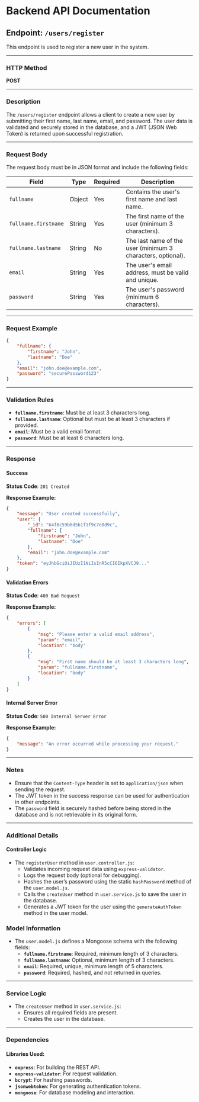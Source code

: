 # Backend API Documentation

## Endpoint: `/users/register`

This endpoint is used to register a new user in the system.

---

### **HTTP Method**
**POST**

---

### **Description**
The `/users/register` endpoint allows a client to create a new user by submitting their first name, last name, email, and password. The user data is validated and securely stored in the database, and a JWT (JSON Web Token) is returned upon successful registration.

---

### **Request Body**
The request body must be in JSON format and include the following fields:

| Field                | Type    | Required | Description                                                   |
|----------------------|---------|----------|---------------------------------------------------------------|
| `fullname`           | Object  | Yes      | Contains the user's first name and last name.                |
| `fullname.firstname` | String  | Yes      | The first name of the user (minimum 3 characters).           |
| `fullname.lastname`  | String  | No       | The last name of the user (minimum 3 characters, optional).  |
| `email`              | String  | Yes      | The user's email address, must be valid and unique.          |
| `password`           | String  | Yes      | The user's password (minimum 6 characters).                  |

---

### **Request Example**
```json
{
    "fullname": {
        "firstname": "John",
        "lastname": "Doe"
    },
    "email": "john.doe@example.com",
    "password": "securePassword123"
}
```
---

### **Validation Rules**
- **`fullname.firstname`**: Must be at least 3 characters long.
- **`fullname.lastname`**: Optional but must be at least 3 characters if provided.
- **`email`**: Must be a valid email format.
- **`password`**: Must be at least 6 characters long.

---

### **Response**

#### **Success**
**Status Code**: `201 Created`

**Response Example:**
```json
{
    "message": "User created successfully",
    "user": {
        "_id": "64f0c59b6d5b1f1f9c7e8d9c",
        "fullname": {
            "firstname": "John",
            "lastname": "Doe"
        },
        "email": "john.doe@example.com"
    },
    "token": "eyJhbGciOiJIUzI1NiIsInR5cCI6IkpXVCJ9..."
}
```

#### **Validation Errors**
**Status Code**: `400 Bad Request`

**Response Example:**
```json
{
    "errors": [
        {
            "msg": "Please enter a valid email address",
            "param": "email",
            "location": "body"
        },
        {
            "msg": "First name should be at least 3 characters long",
            "param": "fullname.firstname",
            "location": "body"
        }
    ]
}
```

#### **Internal Server Error**
**Status Code**: `500 Internal Server Error`

**Response Example:**
```json
{
    "message": "An error occurred while processing your request."
}
```

---

### **Notes**
- Ensure that the `Content-Type` header is set to `application/json` when sending the request.
- The JWT token in the success response can be used for authentication in other endpoints.
- The `password` field is securely hashed before being stored in the database and is not retrievable in its original form.

---

### **Additional Details**

#### **Controller Logic**
- The `registerUser` method in `user.controller.js`:
  - Validates incoming request data using `express-validator`.
  - Logs the request body (optional for debugging).
  - Hashes the user’s password using the static `hashPassword` method of the `user.model.js`.
  - Calls the `createUser` method in `user.service.js` to save the user in the database.
  - Generates a JWT token for the user using the `generateAuthToken` method in the user model.

### **Model Information**
- The `user.model.js` defines a Mongoose schema with the following fields:
  - **`fullname.firstname`**: Required, minimum length of 3 characters.
  - **`fullname.lastname`**: Optional, minimum length of 3 characters.
  - **`email`**: Required, unique, minimum length of 5 characters.
  - **`password`**: Required, hashed, and not returned in queries.

---

### **Service Logic**
- The `createUser` method in `user.service.js`:
  - Ensures all required fields are present.
  - Creates the user in the database.

---

### **Dependencies**

#### **Libraries Used:**
- **`express`**: For building the REST API.
- **`express-validator`**: For request validation.
- **`bcrypt`**: For hashing passwords.
- **`jsonwebtoken`**: For generating authentication tokens.
- **`mongoose`**: For database modeling and interaction.